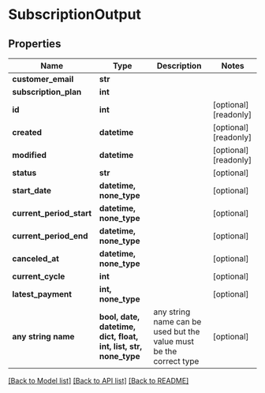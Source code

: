 # SubscriptionOutput


## Properties
Name | Type | Description | Notes
------------ | ------------- | ------------- | -------------
**customer_email** | **str** |  | 
**subscription_plan** | **int** |  | 
**id** | **int** |  | [optional] [readonly] 
**created** | **datetime** |  | [optional] [readonly] 
**modified** | **datetime** |  | [optional] [readonly] 
**status** | **str** |  | [optional] 
**start_date** | **datetime, none_type** |  | [optional] 
**current_period_start** | **datetime, none_type** |  | [optional] 
**current_period_end** | **datetime, none_type** |  | [optional] 
**canceled_at** | **datetime, none_type** |  | [optional] 
**current_cycle** | **int** |  | [optional] 
**latest_payment** | **int, none_type** |  | [optional] 
**any string name** | **bool, date, datetime, dict, float, int, list, str, none_type** | any string name can be used but the value must be the correct type | [optional]

[[Back to Model list]](../README.md#documentation-for-models) [[Back to API list]](../README.md#documentation-for-api-endpoints) [[Back to README]](../README.md)


